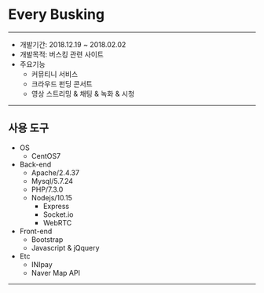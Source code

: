 # Every Busking

----------

- 개발기간: 2018.12.19 ~ 2018.02.02
- 개발목적: 버스킹 관련 사이트
- 주요기능
  - 커뮤티니 서비스
  - 크라우드 펀딩 콘서트
  - 영상 스트리밍 & 채팅
        & 녹화 & 시청

----------

## 사용 도구

- OS
  - CentOS7
- Back-end
  - Apache/2.4.37
  - Mysql/5.7.24
  - PHP/7.3.0
  - Nodejs/10.15
    - Express
    - Socket.io
    - WebRTC
- Front-end
  - Bootstrap
  - Javascript & jQquery
- Etc
  - INIpay
  - Naver Map API
----------